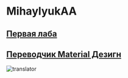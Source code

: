 # MihaylyukAA
## [Первая лаба](https://github.com/HCINSU803CA1/MihaylyukAA/tree/master/Pol)
## [Переводчик Material Дезигн](https://github.com/HCINSU803CA1/MihaylyukAA/tree/master/TranslatorMD)
![translator](https://user-images.githubusercontent.com/35634279/75218064-f8d77b80-5790-11ea-91e6-78d8df72f108.jpg)
